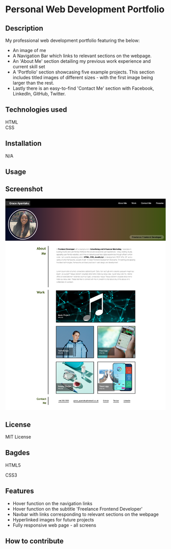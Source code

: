 # Personal Web Development Portfolio

## Description

My professional web development portfolio featuring the below:

- An image of me
- A Navigation Bar which links to relevant sections on the webpage.
- An 'About Me' section detailing my previous work experience and current skill set
- A 'Portfolio' section showcasing five example projects. This section includes titled images of different sizes - with the first image being larger than the rest.
- Lastly there is an easy-to-find 'Contact Me' section with Facebook, LinkedIn, GitHub, Twitter.

## Technologies used

HTML  
CSS

## Installation

N/A

## Usage

## Screenshot

![alt text](./images/1700942780256.png)

## License

MIT License

## Bagdes

HTML5

CSS3

## Features

- Hover function on the navigation links
- Hover function on the subtitle 'Freelance Frontend Developer'
- Navbar with links corresponding to relevant sections on the webpage
- Hyperlinked images for future projects
- Fully responsive web page - all screens

## How to contribute
